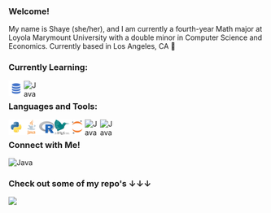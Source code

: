 ### Welcome!

<p> My name is Shaye (she/her), and I am currently a fourth-year Math major at Loyola Marymount University with a double minor in Computer Science and Economics. Currently based in Los Angeles, CA 📍 </p>

### Currently Learning:

<img align="left" alt="Java" width="30px" src="https://raw.githubusercontent.com/github/explore/80688e429a7d4ef2fca1e82350fe8e3517d3494d/topics/sql/sql.png" />

<img align="left" alt="Java" width="30px" src="https://cdn.worldvectorlogo.com/logos/tableau-software.svg" />

<br />

###

### Languages and Tools:
<img align="left" alt="Java" width="30px" src="https://raw.githubusercontent.com/github/explore/80688e429a7d4ef2fca1e82350fe8e3517d3494d/topics/python/python.png" />

<img align="left" alt="Java" width="30px" src="https://raw.githubusercontent.com/github/explore/5b3600551e122a3277c2c5368af2ad5725ffa9a1/topics/java/java.png" />

<img align="left" alt="Java" width="30px" src="https://raw.githubusercontent.com/github/explore/80688e429a7d4ef2fca1e82350fe8e3517d3494d/topics/r/r.png" />

<img align="left" alt="Java" width="30px" src="https://raw.githubusercontent.com/github/explore/80688e429a7d4ef2fca1e82350fe8e3517d3494d/topics/latex/latex.png" />

<img align="left" alt="Java" width="30px" src="https://raw.githubusercontent.com/github/explore/80688e429a7d4ef2fca1e82350fe8e3517d3494d/topics/jupyter-notebook/jupyter-notebook.png" />

<img align="left" alt="Java" width="30px" src="https://cdn.icon-icons.com/icons2/2107/PNG/512/file_type_stata_icon_130148.png" />

<img align="left" alt="Java" width="30px" src="https://digitalresearch.bsu.edu/studentsymposium2021/files/original/0819f70bc2e7a72233fa0c02fb8b77cc.png" />
 
<br />

### Connect with Me!

<img align="left" alt="Java" src="https://img.shields.io/badge/LinkedIn-0077B5?style=for-the-badge&logo=linkedin&logoColor=white"/>

<br />

### Check out some of my repo's ↓↓↓
<img src="{https://raw.githubusercontent.com/github/explore/80688e429a7d4ef2fca1e82350fe8e3517d3494d/topics/python/python.png}" />


